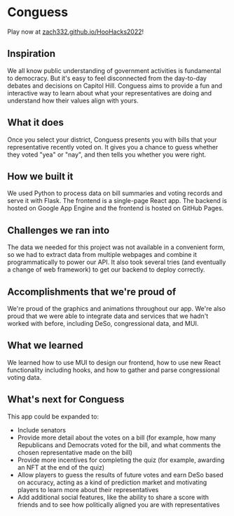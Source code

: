 # Conguess

Play now at [zach332.github.io/HooHacks2022](https://zach332.github.io/HooHacks2022/)!

## Inspiration
We all know public understanding of government activities is fundamental to democracy. But it's easy to feel disconnected from the day-to-day debates and decisions on Capitol Hill. Conguess aims to provide a fun and interactive way to learn about what your representatives are doing and understand how their values align with yours.

## What it does
Once you select your district, Conguess presents you with bills that your representative recently voted on. It gives you a chance to guess whether they voted "yea" or "nay", and then tells you whether you were right.

## How we built it
We used Python to process data on bill summaries and voting records and serve it with Flask. The frontend is a single-page React app. The backend is hosted on Google App Engine and the frontend is hosted on GitHub Pages.

## Challenges we ran into
The data we needed for this project was not available in a convenient form, so we had to extract data from multiple webpages and combine it programmatically to power our API. It also took several tries (and eventually a change of web framework) to get our backend to deploy correctly.

## Accomplishments that we're proud of
We're proud of the graphics and animations throughout our app. We're also proud that we were able to integrate data and services that we hadn't worked with before, including DeSo, congressional data, and MUI. 

## What we learned
We learned how to use MUI to design our frontend, how to use new React functionality including hooks, and how to gather and parse congressional voting data.

## What's next for Conguess
This app could be expanded to:
* Include senators
* Provide more detail about the votes on a bill (for example, how many Republicans and Democrats voted for the bill, and what comments the chosen representative made on the bill)
* Provide more incentives for completing the quiz (for example, awarding an NFT at the end of the quiz)
* Allow players to guess the results of future votes and earn DeSo based on accuracy, acting as a kind of prediction market and motivating players to learn more about their representatives
* Add additional social features, like the ability to share a score with friends and to see how politically aligned you are with representatives
